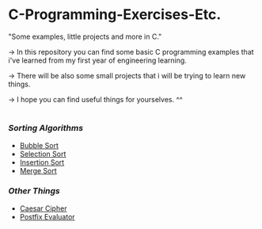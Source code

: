 # C-Programming-Exercises-Etc.
"Some examples, little projects and more in C."

-> In this repository you can find some basic C programming examples that i've learned from my first year of engineering learning.

-> There will be also some small projects that i will be trying to learn new things.

-> I hope you can find useful things for yourselves. ^^
#
### *Sorting Algorithms*
  * [Bubble Sort](/Bubble-Sort-Algorithm.c)
  * [Selection Sort](/Selection-Sort-Algorithm.c)
  * [Insertion Sort](/Insertion-Sort-Algorithm.c)
  * [Merge Sort](/Merge-Sort-Algorithm.c)
  
### *Other Things*
  * [Caesar Cipher](/Caesar-Cipher-Algorithm.c)
  * [Postfix Evaluator](/Postfix-Evaluator.c)
